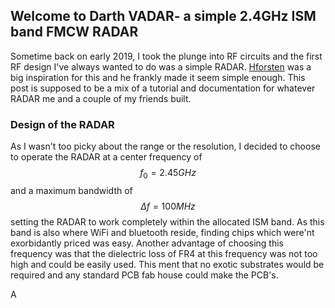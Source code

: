 ## Welcome to Darth VADAR- a simple 2.4GHz ISM band FMCW RADAR

Sometime back on early 2019, I took the plunge into RF circuits and the first RF design I've always wanted to do was a simple RADAR. [Hforsten](https://hforsten.com/6-ghz-frequency-modulated-radar.html) was a big inspiration for this and he frankly made it seem simple enough.
This post is supposed to be a mix of a tutorial and documentation for whatever RADAR me and a couple of my friends built.

### Design of the RADAR
As I wasn't too picky about the range or the resolution, I decided to choose to operate the RADAR at a center frequency of $$f_0 = 2.45GHz$$ and a maximum bandwidth of $$\Delta f = 100MHz$$ setting the RADAR to work completely within the allocated ISM band. As this band is also where WiFi and bluetooth reside, finding chips which were'nt exorbidantly priced was easy. Another advantage of choosing this frequency was that the dielectric loss of FR4 at this frequency was not too high and could be easily used. This ment that no exotic substrates would be required and any standard PCB fab house could make the PCB's.

A 

